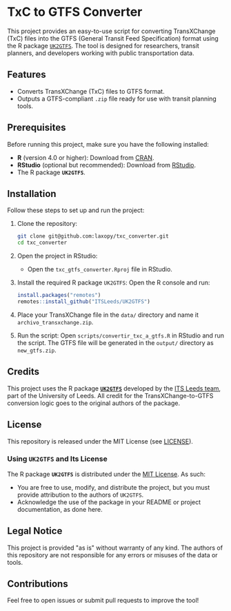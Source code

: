# TxC to GTFS Converter

This project provides an easy-to-use script for converting TransXChange (TxC) files into the GTFS (General Transit Feed Specification) format using the R package [`UK2GTFS`](https://itsleeds.github.io/UK2GTFS/). The tool is designed for researchers, transit planners, and developers working with public transportation data.

## Features
- Converts TransXChange (TxC) files to GTFS format.
- Outputs a GTFS-compliant `.zip` file ready for use with transit planning tools.

## Prerequisites
Before running this project, make sure you have the following installed:
- **R** (version 4.0 or higher): Download from [CRAN](https://cran.r-project.org/).
- **RStudio** (optional but recommended): Download from [RStudio](https://posit.co/download/rstudio-desktop/).
- The R package **`UK2GTFS`**.

## Installation
Follow these steps to set up and run the project:

1. Clone the repository:
   ```bash
   git clone git@github.com:laxopy/txc_converter.git
   cd txc_converter
   ```

2. Open the project in RStudio:
   - Open the `txc_gtfs_converter.Rproj` file in RStudio.

3. Install the required R package `UK2GTFS`:
   Open the R console and run:
   ```R
   install.packages("remotes")
   remotes::install_github("ITSLeeds/UK2GTFS")
   ```

4. Place your TransXChange file in the `data/` directory and name it `archivo_transxchange.zip`.

5. Run the script:
   Open `scripts/convertir_txc_a_gtfs.R` in RStudio and run the script. The GTFS file will be generated in the `output/` directory as `new_gtfs.zip`.

## Credits
This project uses the R package **[`UK2GTFS`](https://itsleeds.github.io/UK2GTFS/)** developed by the [ITS Leeds team](https://its.leeds.ac.uk/), part of the University of Leeds. All credit for the TransXChange-to-GTFS conversion logic goes to the original authors of the package.

## License
This repository is released under the MIT License (see [LICENSE](LICENSE)).

### Using `UK2GTFS` and Its License
The R package **`UK2GTFS`** is distributed under the [MIT License](https://opensource.org/licenses/MIT). As such:
- You are free to use, modify, and distribute the project, but you must provide attribution to the authors of `UK2GTFS`.
- Acknowledge the use of the package in your README or project documentation, as done here.

## Legal Notice
This project is provided "as is" without warranty of any kind. The authors of this repository are not responsible for any errors or misuses of the data or tools.

## Contributions
Feel free to open issues or submit pull requests to improve the tool!

